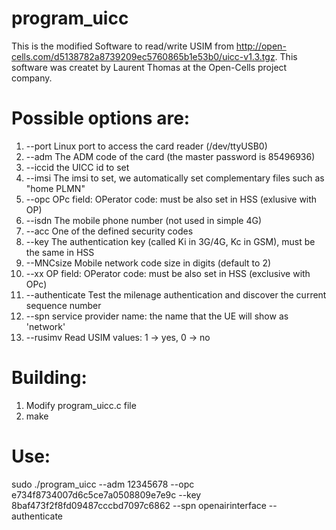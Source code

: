 # program_uicc
This is the modified Software to read/write USIM from http://open-cells.com/d5138782a8739209ec5760865b1e53b0/uicc-v1.3.tgz.  This software was createt by Laurent Thomas at the Open-Cells project company.

# Possible options are:
1.  --port       Linux port to access the card reader (/dev/ttyUSB0)
2.  --adm        The ADM code of the card (the master password is 85496936)
3.  --iccid      the UICC id to set
4.  --imsi       The imsi to set, we automatically set complementary files such as "home PLMN"
5.  --opc        OPc field: OPerator code: must be also set in HSS (exlusive with OP)
6.  --isdn       The mobile phone number (not used in simple 4G)
7.  --acc        One of the defined security codes
8.  --key        The authentication key (called Ki in 3G/4G, Kc in GSM), must be the same in HSS
9.  --MNCsize    Mobile network code size in digits (default to 2)
10.  --xx         OP  field: OPerator code: must be also set in HSS (exclusive with OPc)
11.  --authenticate Test the milenage authentication and discover the current sequence number
12.  --spn        service provider name: the name that the UE will show as 'network'
13.  --rusimv     Read USIM values: 1 -> yes, 0 -> no

# Building:
1. Modify program_uicc.c file
2. make
# Use:
sudo ./program_uicc --adm 12345678 --opc e734f8734007d6c5ce7a0508809e7e9c --key 8baf473f2f8fd09487cccbd7097c6862 --spn openairinterface --authenticate
